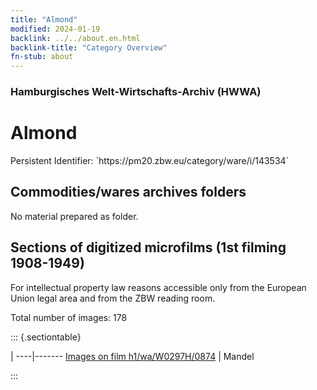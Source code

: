 ```yaml
---
title: "Almond"
modified: 2024-01-19
backlink: ../../about.en.html
backlink-title: "Category Overview"
fn-stub: about
---
```


### Hamburgisches Welt-Wirtschafts-Archiv (HWWA)

# Almond

<div class="hint">Persistent Identifier: `https://pm20.zbw.eu/category/ware/i/143534`</div>







## Commodities/wares archives folders





No material prepared as folder.



<a id="filmsections" />

## Sections of digitized microfilms (1st filming 1908-1949)

<p>For intellectual property law reasons accessible only from the European Union legal area and from the ZBW reading room.</p>



<p>Total number of images: 178</p>




::: {.sectiontable}

 | 
----|-------
<a class="btn" href="https://pm20.zbw.eu/film/h1/wa/W0297H/0874" rel="nofollow">Images on film h1/wa/W0297H/0874</a> | Mandel


:::
















